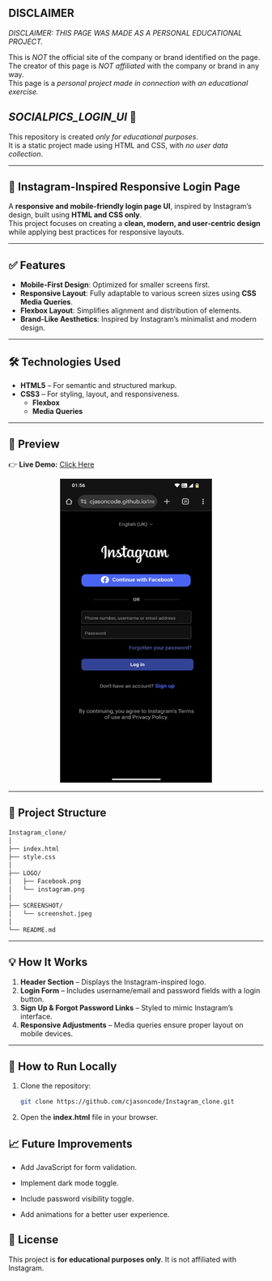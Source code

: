 ## DISCLAIMER 

*DISCLAIMER: THIS PAGE WAS MADE AS A PERSONAL EDUCATIONAL PROJECT.* 

This is *NOT* the official site of the company or brand identified on the page.  
The creator of this page is *NOT affiliated* with the company or brand in any way.  
This page is a *personal project made in connection with an educational exercise.*

## *SOCIALPICS_LOGIN_UI*  🚀

This repository is created *only for educational purposes*.  
It is a static project made using HTML and CSS, with *no user data collection*.

---

## 📱 Instagram-Inspired Responsive Login Page

A **responsive and mobile-friendly login page UI**, inspired by Instagram’s design, built using **HTML and CSS only**.  
This project focuses on creating a **clean, modern, and user-centric design** while applying best practices for responsive layouts.

---

## ✅ Features
- **Mobile-First Design**: Optimized for smaller screens first.
- **Responsive Layout**: Fully adaptable to various screen sizes using **CSS Media Queries**.
- **Flexbox Layout**: Simplifies alignment and distribution of elements.
- **Brand-Like Aesthetics**: Inspired by Instagram’s minimalist and modern design.

---

## 🛠️ Technologies Used
- **HTML5** – For semantic and structured markup.
- **CSS3** – For styling, layout, and responsiveness.
  - **Flexbox**
  - **Media Queries**

---

## 📸 Preview  
👉 **Live Demo:** [Click Here](https://cjasoncode.github.io/SocialPics_Login_UI/)  

<p align="center">
  <img src="SCREENSHOT/screenshot.jpeg" alt="Project Screenshot"  width="300" height="600" >
</p>
 
 

---

## 📂 Project Structure

```
Instagram_clone/
│
├── index.html              
├── style.css               
│
├── LOGO/                    
│   ├── Facebook.png
│   └── instagram.png
│
├── SCREENSHOT/             
│   └── screenshot.jpeg
│
└── README.md                
```

---

## 💡 How It Works
1. **Header Section** – Displays the Instagram-inspired logo.
2. **Login Form** – Includes username/email and password fields with a login button.
3. **Sign Up & Forgot Password Links** – Styled to mimic Instagram’s interface.
4. **Responsive Adjustments** – Media queries ensure proper layout on mobile devices.

---

## 🚀 How to Run Locally
1. Clone the repository:
   ```bash
   git clone https://github.com/cjasoncode/Instagram_clone.git

2. Open the **index.html** file in your browser.



## 📈 Future Improvements

  *   Add JavaScript for form validation.

*    Implement dark mode toggle.

*    Include password visibility toggle.

*    Add animations for a better user experience.

## 📜 License
This project is **for educational purposes only**. It is not affiliated with  Instagram.

